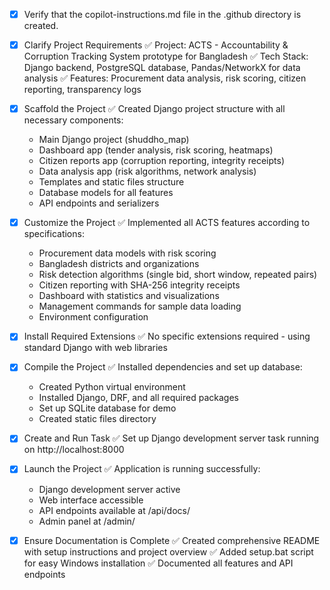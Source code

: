 <!-- Use this file to provide workspace-specific custom instructions to Copilot. For more details, visit https://code.visualstudio.com/docs/copilot/copilot-customization#_use-a-githubcopilotinstructionsmd-file -->
- [x] Verify that the copilot-instructions.md file in the .github directory is created.

- [x] Clarify Project Requirements
	✅ Project: ACTS - Accountability & Corruption Tracking System prototype for Bangladesh
	✅ Tech Stack: Django backend, PostgreSQL database, Pandas/NetworkX for data analysis
	✅ Features: Procurement data analysis, risk scoring, citizen reporting, transparency logs

- [x] Scaffold the Project
	✅ Created Django project structure with all necessary components:
	- Main Django project (shuddho_map)
	- Dashboard app (tender analysis, risk scoring, heatmaps)
	- Citizen reports app (corruption reporting, integrity receipts)
	- Data analysis app (risk algorithms, network analysis)
	- Templates and static files structure
	- Database models for all features
	- API endpoints and serializers

- [x] Customize the Project
	✅ Implemented all ACTS features according to specifications:
	- Procurement data models with risk scoring
	- Bangladesh districts and organizations
	- Risk detection algorithms (single bid, short window, repeated pairs)
	- Citizen reporting with SHA-256 integrity receipts
	- Dashboard with statistics and visualizations
	- Management commands for sample data loading
	- Environment configuration

- [x] Install Required Extensions
	✅ No specific extensions required - using standard Django with web libraries

- [x] Compile the Project
	✅ Installed dependencies and set up database:
	- Created Python virtual environment
	- Installed Django, DRF, and all required packages
	- Set up SQLite database for demo
	- Created static files directory

- [x] Create and Run Task
	✅ Set up Django development server task running on http://localhost:8000

- [x] Launch the Project
	✅ Application is running successfully:
	- Django development server active
	- Web interface accessible
	- API endpoints available at /api/docs/
	- Admin panel at /admin/

- [x] Ensure Documentation is Complete
	✅ Created comprehensive README with setup instructions and project overview
	✅ Added setup.bat script for easy Windows installation
	✅ Documented all features and API endpoints

